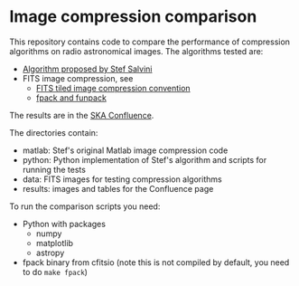 # Image compression comparison

This repository contains code to compare the performance of
compression algorithms on radio astronomical images.  The algorithms
tested are:

* [Algorithm proposed by Stef Salvini][1]
* FITS image compression, see
  - [FITS tiled image compression convention][2]
  - [fpack and funpack][3]

The results are in the [SKA Confluence][4].

The directories contain:

* matlab: Stef's original Matlab image compression code
* python: Python implementation of Stef's algorithm and scripts for
  running the tests
* data: FITS images for testing compression algorithms
* results: images and tables for the Confluence page

To run the comparison scripts you need:

* Python with packages
  - numpy
  - matplotlib
  - astropy
* fpack binary from cfitsio (note this is not compiled by default, you
  need to do `make fpack`)

[1]: https://drive.google.com/drive/folders/1JcTRUYsU7px1KMBUgq0H3z9H9Uza9Fro
[2]: https://fits.gsfc.nasa.gov/registry/tilecompression.html
[3]: https://heasarc.gsfc.nasa.gov/fitsio/fpack/
[4]: https://confluence.skatelescope.org/display/SE/Comparison+of+image+compression+methods
